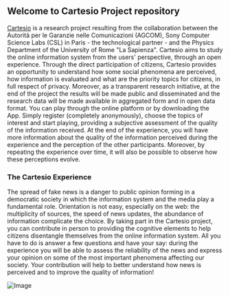 ## Welcome to Cartesio Project repository

[Cartesio](www.cartesio.news) is a research project resulting from the collaboration between the Autorità per le Garanzie nelle Comunicazioni (AGCOM), Sony Computer Science Labs (CSL) in Paris - the technological partner - and the Physics Department of the University of Rome "La Sapienza". Cartesio aims to study the online information system from the users' perspective, through an open experience. Through the direct participation of citizens, Cartesio provides an opportunity to understand how some social phenomena are perceived, how information is evaluated and what are the priority topics for citizens, in full respect of privacy. Moreover, as a transparent research initiative, at the end of the project the results will be made public and disseminated and the research data will be made available in aggregated form and in open data format. You can play through the online platform or by downloading the App. Simply register (completely anonymously), choose the topics of interest and start playing, providing a subjective assessment of the quality of the information received. At the end of the experience, you will have more information about the quality of the information perceived during the experience and the perception of the other participants. Moreover, by repeating the experience over time, it will also be possible to observe how these perceptions evolve.

### The Cartesio Experience

The spread of fake news is a danger to public opinion forming in a democratic society in which the information system and the media play a fundamental role. Orientation is not easy, especially on the web: the multiplicity of sources, the speed of news updates, the abundance of information complicate the choice. By taking part in the Cartesio project, you can contribute in person to providing the cognitive elements to help citizens disentangle themselves from the online information system. All you have to do is answer a few questions and have your say: during the experience you will be able to assess the reliability of the news and express your opinion on some of the most important phenomena affecting our society. Your contribution will help to better understand how news is perceived and to improve the quality of information!

![Image](https://cartesio.news/Cartesio_files/cover_notext.png)
